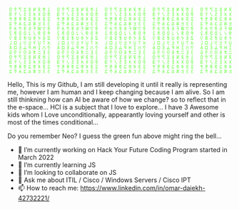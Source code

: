 [![Header](https://github.com/Omarsd007/omarsd007/blob/master/matrix.svg "Header")](https://some-url.dev/)

Hello, This is my Github, I am still developing it until it really is representing me, however I am human and I keep changing because I am alive.
So I am still thinkning how can AI be aware of how we change? so to reflect that in the e-space...
HCI is a subject that I love to explore...
I have 3 Awesome kids whom I Love unconditionally, appearantly loving yourself and other is most of the times conditional...

Do you remember Neo? I guess the green fun above might ring the bell...



- 🔭 I’m currently working on Hack Your Future Coding Program started in March 2022
- 🌱 I’m currently learning JS 
- 👯 I’m looking to collaborate on JS
- 💬 Ask me about ITIL / Cisco / Windows Servers / Cisco IPT 
- 📫 How to reach me: https://www.linkedin.com/in/omar-daiekh-42732221/

